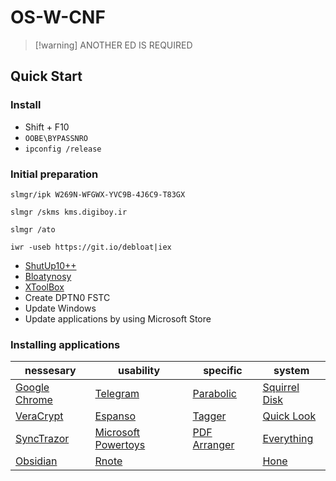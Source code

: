 # OS-W-CNF

>[!warning] ANOTHER ED IS REQUIRED

## Quick Start 

### Install

- Shift + F10
- `OOBE\BYPASSNRO`
- `ipconfig /release`

### Initial preparation

```
slmgr/ipk W269N-WFGWX-YVC9B-4J6C9-T83GX
```
```
slmgr /skms kms.digiboy.ir
```
```
slmgr /ato
```
```
iwr -useb https://git.io/debloat|iex
```
- [ShutUp10++](https://www.oo-software.com/en/shutup10)
- [Bloatynosy](https://github.com/builtbybel/BloatynosyAI/releases/tag/1.5.0)
- [XToolBox](https://github.com/xemulat/XToolbox/releases/latest)
- Create DPTN0 FSTC
- Update Windows
- Update applications by using Microsoft Store

### Installing applications

| nessesary                                                     | usability                                                                                                      | specific                                                            | system                                                               |
| ------------------------------------------------------------- | -------------------------------------------------------------------------------------------------------------- | ------------------------------------------------------------------- | -------------------------------------------------------------------- |
| [Google Chrome](https://www.google.com/chrome/)               | [Telegram](https://desktop.telegram.org/)                                                                      | [Parabolic](https://github.com/NickvisionApps/Parabolic/releases)   | [Squirrel Disk](https://github.com/adileo/squirreldisk/releases)     |
| [VeraCrypt](https://veracrypt.eu/en/Downloads.html)           | [Espanso](https://github.com/federico-terzi/espanso/releases/download/v2.1.8/Espanso-Win-Installer-x86_64.exe) | [Tagger](https://github.com/NickvisionApps/Tagger/releases)         | [Quick Look](https://github.com/QL-Win/QuickLook/releases/latest)    |
| [SyncTrazor](https://github.com/canton7/SyncTrayzor/releases) | [Microsoft Powertoys](https://apps.microsoft.com/detail/XP89DCGQ3K6VLD?hl=en-au&gl=US)                         | [PDF Arranger](https://github.com/pdfarranger/pdfarranger/releases) | [Everything](https://www.voidtools.com/downloads/)                   |
| [Obsidian](https://obsidian.md/download)                      | [Rnote](https://github.com/flxzt/rnote/)                                                                       |                                                                     | [Hone](https://www.mediafire.com/file/xdwb4zutkgd31tq/Hone.zip/file) |
